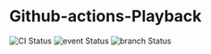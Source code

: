 # Github-actions-Playback
![CI Status](https://github.com/Vamsee-Git/Github-actions-Playback/actions/workflows/main.yml/badge.svg)
![event Status](https://github.com/Vamsee-Git/Github-actions-Playback/actions/workflows/main.yml/badge.svg?event=push)
![branch Status](https://github.com/Vamsee-Git/Github-actions-Playback/actions/workflows/main.yml/badge.svg?branch=main)

